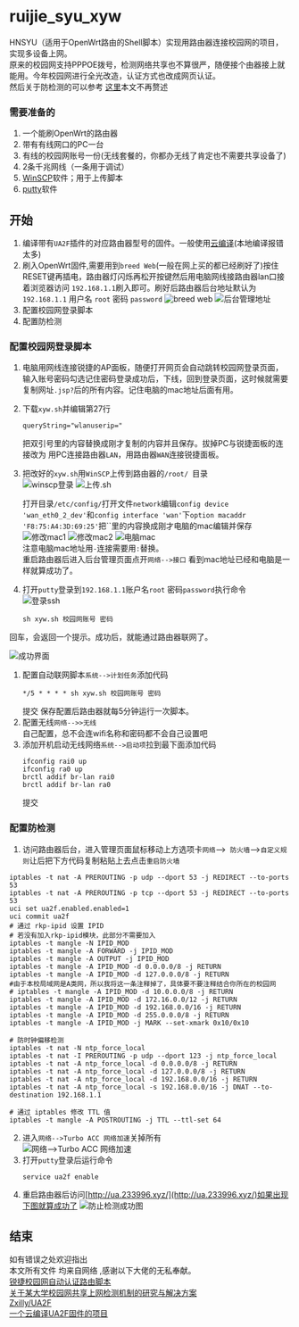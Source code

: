 # ruijie_syu_xyw

HNSYU（适用于OpenWrt路由的Shell脚本）实现用路由器连接校园网的项目，实现多设备上网。  
原来的校园网支持PPPOE拨号，检测网络共享也不算很严，随便接个由器接上就能用。今年校园网进行全光改造，认证方式也改成网页认证。  
然后关于防检测的可以参考 [这里](https://www.sunbk201.site/posts/crack-campus-network.html)本文不再赘述
### 需要准备的
1. 一个能刷OpenWrt的路由器
2. 带有有线网口的PC一台
3. 有线的校园网账号一份(无线套餐的，你都办无线了肯定也不需要共享设备了)
4. 2条千兆网线（一条用于调试）
5. [WinSCP](https://winscp.net/eng/docs/lang:chs)软件；用于上传脚本
6. [putty](https://www.chiark.greenend.org.uk/~sgtatham/putty/)软件
## 开始
1. 编译带有```UA2F```插件的对应路由器型号的固件。一般使用[云编译](https://github.com/cctpp/Actions-lede-UA2F)(本地编译报错太多)
2. 刷入OpenWrt固件,需要用到```breed Web```(一般在网上买的都已经刷好了)按住RESET键再插电，路由器灯闪烁再松开按键然后用电脑网线接路由器lan口接着浏览器访问 ```192.168.1.1```刷入即可。刷好后路由器后台地址默认为```192.168.1.1``` 用户名 ```root``` 密码 ```password```
   ![breed web](https://s1.ax1x.com/2022/10/04/xlpfsS.png)
   ![后台管理地址](https://s1.ax1x.com/2022/10/04/xlp7in.png)
3. 配置校园网登录脚本
4. 配置防检测
### 配置校园网登录脚本
1. 电脑用网线连接锐捷的AP面板，随便打开网页会自动跳转校园网登录页面，输入账号密码勾选记住密码登录成功后，下线，回到登录页面，这时候就需要复制网址```.jsp?```后的所有内容。记住电脑的mac地址后面有用。
2. 下载```xyw.sh```并编辑第27行
   ```
   queryString="wlanuserip="
   ```
   把双引号里的内容替换成刚才复制的内容并且保存。拔掉PC与锐捷面板的连接改为 用PC连接路由器```LAN```，用路由器```WAN```连接锐捷面板。
3. 把改好的```xyw.sh```用```WinSCP```上传到路由器的```/root/ ```目录  
   ![winscp登录](https://s1.ax1x.com/2022/10/04/xlpG5R.png)
   ![上传.sh](https://s1.ax1x.com/2022/10/04/xlpwrD.png)
   
   打开目录```/etc/config/```打开文件```network```编辑```config device 'wan_eth0_2_dev'```和```config interface 'wan'```下```option macaddr 'F8:75:A4:3D:69:25'```把``里的内容换成刚才电脑的mac编辑并保存  
   ![修改mac1](https://s1.ax1x.com/2022/10/04/xl9MWt.png)
   ![修改mac2](https://s1.ax1x.com/2022/10/04/xl91Qf.png)
   ![电脑mac](https://s1.ax1x.com/2022/10/04/xl9YwQ.png)  
注意电脑mac地址用```-```连接需要用```:```替换。  
重启路由器后进入后台管理页面点开```网络-->接口``` 看到mac地址已经和电脑是一样就算成功了。
1. 打开```putty```登录到```192.168.1.1```账户名```root``` 密码```password```执行命令  
![登录ssh](https://s1.ax1x.com/2022/10/04/xlCC7Q.png)
   ```
   sh xyw.sh 校园网账号 密码
   ```
 
回车，会返回一个提示。成功后，就能通过路由器联网了。  

![成功界面](https://s1.ax1x.com/2022/10/04/xl970e.png)
   
1. 配置自动联网脚本```系统-->计划任务```添加代码
   ```
   */5 * * * * sh xyw.sh 校园网账号 密码
   ```
   提交
   保存配置后路由器就每5分钟运行一次脚本。
2. 配置无线```网络-->>无线```  
   自己配置，总不会连wifi名称和密码都不会自己设置吧
3. 添加开机启动无线网络```系统-->启动项```拉到最下面添加代码
   ```
   ifconfig rai0 up
   ifconfig ra0 up
   brctl addif br-lan rai0
   brctl addif br-lan ra0
   ```
   提交
### 配置防检测
1. 访问路由器后台，进入管理页面鼠标移动上方选项卡```网络```-->``` 防火墙```-->```自定义规则```让后把下方代码复制粘贴上去点击```重启防火墙```
```
iptables -t nat -A PREROUTING -p udp --dport 53 -j REDIRECT --to-ports 53
iptables -t nat -A PREROUTING -p tcp --dport 53 -j REDIRECT --to-ports 53
uci set ua2f.enabled.enabled=1
uci commit ua2f
# 通过 rkp-ipid 设置 IPID
# 若没有加入rkp-ipid模块，此部分不需要加入
iptables -t mangle -N IPID_MOD
iptables -t mangle -A FORWARD -j IPID_MOD
iptables -t mangle -A OUTPUT -j IPID_MOD
iptables -t mangle -A IPID_MOD -d 0.0.0.0/8 -j RETURN
iptables -t mangle -A IPID_MOD -d 127.0.0.0/8 -j RETURN
#由于本校局域网是A类网，所以我将这一条注释掉了，具体要不要注释结合你所在的校园网
# iptables -t mangle -A IPID_MOD -d 10.0.0.0/8 -j RETURN
iptables -t mangle -A IPID_MOD -d 172.16.0.0/12 -j RETURN
iptables -t mangle -A IPID_MOD -d 192.168.0.0/16 -j RETURN
iptables -t mangle -A IPID_MOD -d 255.0.0.0/8 -j RETURN
iptables -t mangle -A IPID_MOD -j MARK --set-xmark 0x10/0x10

# 防时钟偏移检测
iptables -t nat -N ntp_force_local
iptables -t nat -I PREROUTING -p udp --dport 123 -j ntp_force_local
iptables -t nat -A ntp_force_local -d 0.0.0.0/8 -j RETURN
iptables -t nat -A ntp_force_local -d 127.0.0.0/8 -j RETURN
iptables -t nat -A ntp_force_local -d 192.168.0.0/16 -j RETURN
iptables -t nat -A ntp_force_local -s 192.168.0.0/16 -j DNAT --to-destination 192.168.1.1

# 通过 iptables 修改 TTL 值
iptables -t mangle -A POSTROUTING -j TTL --ttl-set 64
```
2. 进入```网络-->Turbo ACC 网络加速```关掉所有  
![网络-->Turbo ACC 网络加速](https://s1.ax1x.com/2022/10/04/xQzHTs.png)
3. 打开```putty```登录后运行命令
   ```
   service ua2f enable
   ```
4. 重启路由器后访问[http://ua.233996.xyz/](http://ua.233996.xyz/)如果出现下图就算成功了
   ![防止检测成功图](https://s1.ax1x.com/2022/10/04/xlCRHg.png)
## 结束
如有错误之处欢迎指出  
本文所有文件 均来自网络 ,感谢以下大佬的无私奉献。  
[锐捷校园网自动认证路由脚本](https://blog.csdn.net/u010102747/article/details/124639593)  
[关于某大学校园网共享上网检测机制的研究与解决方案](https://www.sunbk201.site/posts/crack-campus-network.html)  
[Zxilly/UA2F](https://github.com/Zxilly/UA2F)  
[一个云编译UA2F固件的项目](https://github.com/MoorCorPa/Actions-lede-UA2F)  


